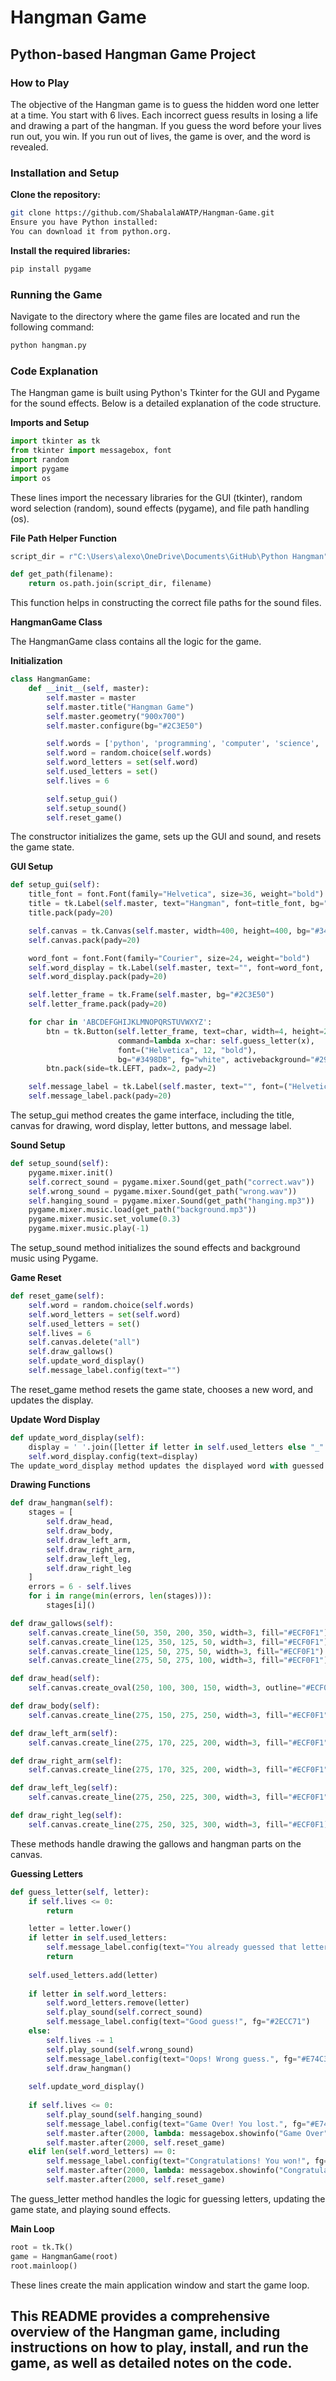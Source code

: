 # Hangman Game

## Python-based Hangman Game Project

### How to Play

The objective of the Hangman game is to guess the hidden word one letter at a time. You start with 6 lives. Each incorrect guess results in losing a life and drawing a part of the hangman. If you guess the word before your lives run out, you win. If you run out of lives, the game is over, and the word is revealed.

### Installation and Setup

**Clone the repository:**
```bash
git clone https://github.com/ShabalalaWATP/Hangman-Game.git
Ensure you have Python installed:
You can download it from python.org.
```

**Install the required libraries:**
```bash
pip install pygame
```
### Running the Game

Navigate to the directory where the game files are located and run the following command:

```bash
python hangman.py
```

### Code Explanation

The Hangman game is built using Python's Tkinter for the GUI and Pygame for the sound effects. Below is a detailed explanation of the code structure.

**Imports and Setup**
```python
import tkinter as tk
from tkinter import messagebox, font
import random
import pygame
import os
```
These lines import the necessary libraries for the GUI (tkinter), random word selection (random), sound effects (pygame), and file path handling (os).

**File Path Helper Function**
```python
script_dir = r"C:\Users\alexo\OneDrive\Documents\GitHub\Python Hangman"

def get_path(filename):
    return os.path.join(script_dir, filename)
```
This function helps in constructing the correct file paths for the sound files.

**HangmanGame Class**

The HangmanGame class contains all the logic for the game.

**Initialization**

```python
class HangmanGame:
    def __init__(self, master):
        self.master = master
        self.master.title("Hangman Game")
        self.master.geometry("900x700")
        self.master.configure(bg="#2C3E50")

        self.words = ['python', 'programming', 'computer', 'science', 'algorithm']
        self.word = random.choice(self.words)
        self.word_letters = set(self.word)
        self.used_letters = set()
        self.lives = 6

        self.setup_gui()
        self.setup_sound()
        self.reset_game()
```
The constructor initializes the game, sets up the GUI and sound, and resets the game state.

**GUI Setup**
```python
def setup_gui(self):
    title_font = font.Font(family="Helvetica", size=36, weight="bold")
    title = tk.Label(self.master, text="Hangman", font=title_font, bg="#2C3E50", fg="#ECF0F1")
    title.pack(pady=20)

    self.canvas = tk.Canvas(self.master, width=400, height=400, bg="#34495E", highlightthickness=0)
    self.canvas.pack(pady=20)

    word_font = font.Font(family="Courier", size=24, weight="bold")
    self.word_display = tk.Label(self.master, text="", font=word_font, bg="#2C3E50", fg="#ECF0F1")
    self.word_display.pack(pady=20)

    self.letter_frame = tk.Frame(self.master, bg="#2C3E50")
    self.letter_frame.pack(pady=20)

    for char in 'ABCDEFGHIJKLMNOPQRSTUVWXYZ':
        btn = tk.Button(self.letter_frame, text=char, width=4, height=2,
                        command=lambda x=char: self.guess_letter(x),
                        font=("Helvetica", 12, "bold"),
                        bg="#3498DB", fg="white", activebackground="#2980B9")
        btn.pack(side=tk.LEFT, padx=2, pady=2)

    self.message_label = tk.Label(self.master, text="", font=("Helvetica", 18), bg="#2C3E50", fg="#ECF0F1")
    self.message_label.pack(pady=20)
```
The setup_gui method creates the game interface, including the title, canvas for drawing, word display, letter buttons, and message label.

**Sound Setup**
```python
def setup_sound(self):
    pygame.mixer.init()
    self.correct_sound = pygame.mixer.Sound(get_path("correct.wav"))
    self.wrong_sound = pygame.mixer.Sound(get_path("wrong.wav"))
    self.hanging_sound = pygame.mixer.Sound(get_path("hanging.mp3"))
    pygame.mixer.music.load(get_path("background.mp3"))
    pygame.mixer.music.set_volume(0.3)
    pygame.mixer.music.play(-1)
```
The setup_sound method initializes the sound effects and background music using Pygame.

**Game Reset**
```python
def reset_game(self):
    self.word = random.choice(self.words)
    self.word_letters = set(self.word)
    self.used_letters = set()
    self.lives = 6
    self.canvas.delete("all")
    self.draw_gallows()
    self.update_word_display()
    self.message_label.config(text="")
```
The reset_game method resets the game state, chooses a new word, and updates the display.

**Update Word Display**
```python
def update_word_display(self):
    display = ' '.join([letter if letter in self.used_letters else "_" for letter in self.word])
    self.word_display.config(text=display)
The update_word_display method updates the displayed word with guessed letters and underscores.
```
**Drawing Functions**
```python
def draw_hangman(self):
    stages = [
        self.draw_head,
        self.draw_body,
        self.draw_left_arm,
        self.draw_right_arm,
        self.draw_left_leg,
        self.draw_right_leg
    ]
    errors = 6 - self.lives
    for i in range(min(errors, len(stages))):
        stages[i]()

def draw_gallows(self):
    self.canvas.create_line(50, 350, 200, 350, width=3, fill="#ECF0F1")
    self.canvas.create_line(125, 350, 125, 50, width=3, fill="#ECF0F1")
    self.canvas.create_line(125, 50, 275, 50, width=3, fill="#ECF0F1")
    self.canvas.create_line(275, 50, 275, 100, width=3, fill="#ECF0F1")

def draw_head(self):
    self.canvas.create_oval(250, 100, 300, 150, width=3, outline="#ECF0F1")

def draw_body(self):
    self.canvas.create_line(275, 150, 275, 250, width=3, fill="#ECF0F1")

def draw_left_arm(self):
    self.canvas.create_line(275, 170, 225, 200, width=3, fill="#ECF0F1")

def draw_right_arm(self):
    self.canvas.create_line(275, 170, 325, 200, width=3, fill="#ECF0F1")

def draw_left_leg(self):
    self.canvas.create_line(275, 250, 225, 300, width=3, fill="#ECF0F1")

def draw_right_leg(self):
    self.canvas.create_line(275, 250, 325, 300, width=3, fill="#ECF0F1)
```
These methods handle drawing the gallows and hangman parts on the canvas.

**Guessing Letters**
```python
def guess_letter(self, letter):
    if self.lives <= 0:
        return

    letter = letter.lower()
    if letter in self.used_letters:
        self.message_label.config(text="You already guessed that letter!")
        return
    
    self.used_letters.add(letter)
    
    if letter in self.word_letters:
        self.word_letters.remove(letter)
        self.play_sound(self.correct_sound)
        self.message_label.config(text="Good guess!", fg="#2ECC71")
    else:
        self.lives -= 1
        self.play_sound(self.wrong_sound)
        self.message_label.config(text="Oops! Wrong guess.", fg="#E74C3C")
        self.draw_hangman()
    
    self.update_word_display()
    
    if self.lives <= 0:
        self.play_sound(self.hanging_sound)
        self.message_label.config(text="Game Over! You lost.", fg="#E74C3C")
        self.master.after(2000, lambda: messagebox.showinfo("Game Over", f"You lost! The word was {self.word}"))
        self.master.after(2000, self.reset_game)
    elif len(self.word_letters) == 0:
        self.message_label.config(text="Congratulations! You won!", fg="#2ECC71")
        self.master.after(2000, lambda: messagebox.showinfo("Congratulations", "You won!"))
        self.master.after(2000, self.reset_game)
```
The guess_letter method handles the logic for guessing letters, updating the game state, and playing sound effects.

**Main Loop**
```python
root = tk.Tk()
game = HangmanGame(root)
root.mainloop()
```
These lines create the main application window and start the game loop.

## This README provides a comprehensive overview of the Hangman game, including instructions on how to play, install, and run the game, as well as detailed notes on the code.







